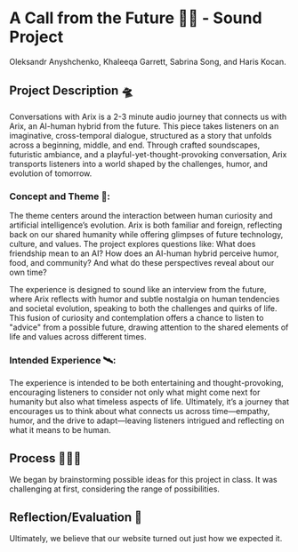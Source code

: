 # A Call from the Future 📱🤖 - Sound Project

Oleksandr Anyshchenko, Khaleeqa Garrett, Sabrina Song, and Haris Kocan.

## Project Description 🛸

Conversations with Arix is a 2-3 minute audio journey that connects us with Arix, an AI-human hybrid from the future. This piece takes listeners on an imaginative, cross-temporal dialogue, structured as a story that unfolds across a beginning, middle, and end. Through crafted soundscapes, futuristic ambiance, and a playful-yet-thought-provoking conversation, Arix transports listeners into a world shaped by the challenges, humor, and evolution of tomorrow.

### Concept and Theme 🚀:
The theme centers around the interaction between human curiosity and artificial intelligence’s evolution. Arix is both familiar and foreign, reflecting back on our shared humanity while offering glimpses of future technology, culture, and values. The project explores questions like: What does friendship mean to an AI? How does an AI-human hybrid perceive humor, food, and community? And what do these perspectives reveal about our own time?

The experience is designed to sound like an interview from the future, where Arix reflects with humor and subtle nostalgia on human tendencies and societal evolution, speaking to both the challenges and quirks of life. This fusion of curiosity and contemplation offers a chance to listen to "advice" from a possible future, drawing attention to the shared elements of life and values across different times.

### Intended Experience 🛰️:
The experience is intended to be both entertaining and thought-provoking, encouraging listeners to consider not only what might come next for humanity but also what timeless aspects of life. Ultimately, it’s a journey that encourages us to think about what connects us across time—empathy, humor, and the drive to adapt—leaving listeners intrigued and reflecting on what it means to be human.

## Process 👨🏽‍💻

We began by brainstorming possible ideas for this project in class. It was challenging at first, considering the range of possibilities.

## Reflection/Evaluation 🪩

Ultimately, we believe that our website turned out just how we expected it.
